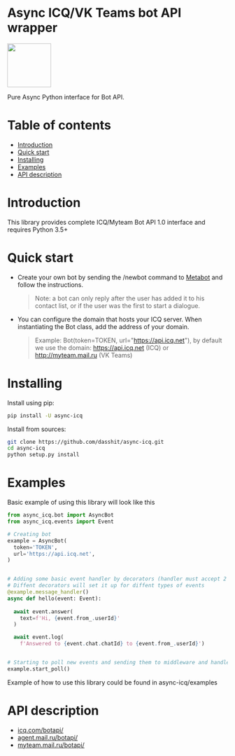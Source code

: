 # Async ICQ/VK Teams bot API wrapper

<img src="https://github.com/mail-ru-im/bot-python/blob/master/logo.png" width="100" height="100">

Pure Async Python interface for Bot API.

# Table of contents
- [Introduction](#introduction)
- [Quick start](#quick-start)
- [Installing](#installing)
- [Examples](#examples)
- [API description](#api-description)

# Introduction

This library provides complete ICQ/Myteam Bot API 1.0 interface and requires Python 3.5+

# Quick start

* Create your own bot by sending the /newbot command to <a href="https://icq.com/people/70001">Metabot</a> and follow the instructions.
    >Note: a bot can only reply after the user has added it to his contact list, or if the user was the first to start a dialogue.
* You can configure the domain that hosts your ICQ server. When instantiating the Bot class, add the address of your domain.
    > Example: Bot(token=TOKEN, url="https://api.icq.net"), by default we use the domain: https://api.icq.net (ICQ) or http://myteam.mail.ru (VK Teams)

# Installing

Install using pip:
```bash
pip install -U async-icq
```

Install from sources:
```bash
git clone https://github.com/dasshit/async-icq.git
cd async-icq
python setup.py install
```

# Examples

Basic example of using this library will look like this

```python
from async_icq.bot import AsyncBot
from async_icq.events import Event

# Creating bot
example = AsyncBot(
  token='TOKEN',
  url='https://api.icq.net',
)


# Adding some basic event handler by decorators (handler must accept 2 arguments: bot and event)
# Diffent decorators will set it up for diffent types of events
@example.message_handler()
async def hello(event: Event):
  
  await event.answer(
    text=f'Hi, {event.from_.userId}'
  )

  await event.log(
    f'Answered to {event.chat.chatId} to {event.from_.userId}')


# Starting to poll new events and sending them to middleware and handlers
example.start_poll()
```

Example of how to use this library could be found in async-icq/examples

# API description
<ul>
    <li><a href="https://icq.com/botapi/">icq.com/botapi/</a></li>
    <li><a href="https://agent.mail.ru/botapi/">agent.mail.ru/botapi/</a></li>
    <li><a href="https://myteam.mail.ru/botapi/">myteam.mail.ru/botapi/</a></li>
</ul>